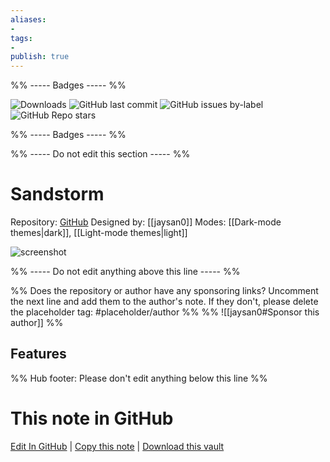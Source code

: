 ```yaml
---
aliases:
- 
tags: 
- 
publish: true
---
```


%% ----- Badges ----- %%

![Downloads](https://img.shields.io/badge/downloads-23431-573E7A?style=for-the-badge&logo=)
![GitHub last commit](https://img.shields.io/github/last-commit/jaysan0/obsidian-sandstorm?color=573E7A&label=last%20update&logo=github&style=for-the-badge)
![GitHub issues by-label](https://img.shields.io/github/issues/jaysan0/obsidian-sandstorm/help%20wanted?color=573E7A&logo=github&style=for-the-badge) 
![GitHub Repo stars](https://img.shields.io/github/stars/jaysan0/obsidian-sandstorm?color=573E7A&logo=github&style=for-the-badge)

%% ----- Badges ----- %%

%% ----- Do not edit this section ----- %%

# Sandstorm

Repository: [GitHub](https://github.com/jaysan0/obsidian-sandstorm)
Designed by: [[jaysan0]]
Modes: [[Dark-mode themes|dark]], [[Light-mode themes|light]]



![screenshot](https://github.com/jaysan0/obsidian-sandstorm/raw/HEAD/screenshot.png)

%% ----- Do not edit anything above this line ----- %% 

%% Does the repository or author have any sponsoring links? Uncomment the next line and add them to the author's note. If they don't, please delete the placeholder tag: #placeholder/author %%
%% ![[jaysan0#Sponsor this author]] %%


## Features



%% Hub footer: Please don't edit anything below this line %%

# This note in GitHub

<span class="git-footer">[Edit In GitHub](https://github.dev/obsidian-community/obsidian-hub/blob/main/02%20-%20Community%20Expansions/02.05%20All%20Community%20Expansions/Themes/Sandstorm.md "git-hub-edit-note") | [Copy this note](https://raw.githubusercontent.com/obsidian-community/obsidian-hub/main/02%20-%20Community%20Expansions/02.05%20All%20Community%20Expansions/Themes/Sandstorm.md "git-hub-copy-note") | [Download this vault](https://github.com/obsidian-community/obsidian-hub/archive/refs/heads/main.zip "git-hub-download-vault") </span>
